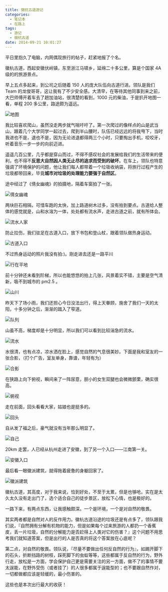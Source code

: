 ```yaml
---
title: 徽杭古道游记
categories:
  - 笔记本
  - 在路上
tags:
  - 游记
  - 徽杭古道
date: 2014-09-21 10:01:27
---
```


平日里抱久了电脑，内网偶现旅行的帖子，赶紧地报了个名。

徽杭古道，西起安徽伏岭镇，东至浙江马啸乡，延绵二十多公里，算是个国家 4A 级的的旅游景点。

早上五点多起来，到公司之后随着 150 人的庞大队伍向古道行进。领队是我们 Team 的龙俊哥哥，这让我有了不少安全感。大清早，在等待其他同事到来之前，大巴师傅开着车去了趟加油站，很清楚的看到，1000 元的柴油，于是扒开地图一看，单程 200 多公里，路途颇为遥远。

![地图](/blogimgs/2014/09/21/QQ20140921-1%402x.png)<!--<source src="http://barret.qiniudn.com/QQ20140921-1%402x.png">-->

我比较喜欢爬山，虽然没走两步就气喘吁吁了。第一次爬过的像样点的山是武当山，跟着几个大学同学一起过去，爬到半山腰时，队伍已经远远的将我甩下，当时我进也不是，退也不是，因为无论进退都得两三个小时，只要掏出手机，咬咬牙，听着音乐一步一步的向前迈进。

遥遥几百公里，几乎都是穿山而过，不得不感叹社会的发展给我们的生活带来的便利，也不得不**反思大自然因人类无止尽的追求而受到的破坏**。在车上，领队也特意强调了环境保护的问题，他让我们每人都带着一个垃圾收纳袋，将旅行过程产生的垃圾都带回来，毕竟**城市对垃圾的处理能力要强于自然区**。

途中经过了《倩女幽魂》的拍摄地，隔着车窗拍了一张。

![倩女幽魂](/blogimgs/2014/09/21/IMG_20140920_093958.jpg)<!--<source src="http://barret.qiniudn.com/IMG_20140920_093958.jpg">-->

两块巨石相隔，可惜车跑的太快，加上路道树木过多，没有拍到要点。古道给人整体的感觉就是，山和水溶为一体，处处都有流水声，走进古道之前，就有所体会。

![流水人家](/blogimgs/2014/09/21/IMG_20140920_100756.jpg)<!--<source src="http://barret.qiniudn.com/IMG_20140920_100756.jpg">-->

防止拉伤，我们驻足在古道入口，放下书包和登山杖，跟着领队做热身运动。

![古道入口](/blogimgs/2014/09/21/IMG_20140920_101518.jpg)<!--<source src="http://barret.qiniudn.com/IMG_20140920_101518.jpg">-->

不过热身运动的照片我没有拍:)。刚走进去还是一路平川

![行在平地](/blogimgs/2014/09/21/IMG_20140920_104549.jpg)<!--<source src="http://barret.qiniudn.com/IMG_20140920_104549.jpg">-->

前十分钟还未看到阶梯，所以也能悠悠的拍上几张，风景着实不错，主要是空气清新，吸不到城市的 pm2.5 。

![山川](/blogimgs/2014/09/21/IMG_20140920_113042.jpg)<!--<source src="http://barret.qiniudn.com/IMG_20140920_113042.jpg">-->

昨天下了场小雨，我们还担心今日没法出行，得上天眷顾，施舍了我们一天的太阳，十多分钟之后，渐渐的踏入了窄道。

![队列](/blogimgs/2014/09/21/IMG_20140920_123330.jpg)<!--<source src="http://barret.qiniudn.com/IMG_20140920_123330.jpg">-->

山虽不高，梯度却是十分明显，所以我们可以看到比较湍急的流水。

![流水](/blogimgs/2014/09/21/IMG_20140920_140140.jpg)<!--<source src="http://barret.qiniudn.com/IMG_20140920_140140.jpg">-->

水很清，也有点凉，凉水洒在脸上，感觉自然的气息很美妙。下面是我和室友的一张合影，（打个广告，室友单身，靠谱，年轻有为）

![合影](/blogimgs/2014/09/21/IMG_20140920_142853.jpg)<!--<source src="http://barret.qiniudn.com/IMG_20140920_142853.jpg">-->

在狭路上向下俯视，瞬间来了一阵尿意，胆小的女生双腿也会微微颤栗，确实很高。

![俯视](/blogimgs/2014/09/21/IMG_20140920_144158.jpg)<!--<source src="http://barret.qiniudn.com/IMG_20140920_144158.jpg">-->

走在前面，回头看看大家，姑娘也是挺多的。

![回头](/blogimgs/2014/09/21/IMG_20140920_144258.jpg)<!--<source src="http://barret.qiniudn.com/IMG_20140920_144258.jpg">-->

自从发了福之后，豪气就没有当年那么明显了。

![自己](/blogimgs/2014/09/21/IMG_20140920_144511.jpg)<!--<source src="http://barret.qiniudn.com/IMG_20140920_144511.jpg">-->

20km 走罢，人已经从杭州走进了安徽，到了另一个入口——江南第一关。

![安徽入口](/blogimgs/2014/09/21/IMG_20140920_152010.jpg)<!--<source src="http://barret.qiniudn.com/IMG_20140920_152010.jpg">-->

最后看一眼徽派建筑，就得拖着疲惫的身躯回家了。

![徽派建筑](/blogimgs/2014/09/21/IMG_20140920_162925.jpg)<!--<source src="http://barret.qiniudn.com/IMG_20140920_162925.jpg">-->

徽杭古道，其高度，对于我来说，恰到好处，不至于太累，但是也够呛。实在是太久太久没有走出门了，选个适合自己的徒步景区，放松下心情，也是极好的。

一路下来，有两点东西，让我感触颇深。一个是环境，一个是对自然的敬畏。

其实两者都是自然对人的反作用力。徽杭古道沿途的垃圾还是有点多了，领队跟我们说，『自然拥有分解有机物的能力，但是如果每个过来旅游的人都扔一个香蕉皮，丢一片垃圾，自然的分解能力是否赶得上人类对它的伤害？』这个问题不用思考我们就知道答案，但是出行的人是否真的将这个答案放在心底呢？

第二点，对自然的敬畏。领队说，『尽量不要做出任何反自然的行为』，如踢开脚下的石头，折断挡路的树枝，踩死脚下的虫蚁等等，这些都属于反自然的行为，野外行走，放松是一方面，学会保护自己更是需要关注的另一方面，做不了的事情不要太逞能，在野外受伤（或者挂了）的人很多都属于逞能型的；也不要跟自然作对，一切都做都应该是轻缓的，最小伤害的。

这些也是本次出行最大的收获！